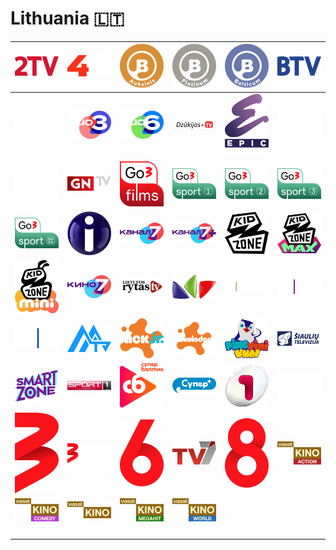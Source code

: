 # Lithuania 🇱🇹

| ![2tv] | ![4y] | ![balticum-auksinis] | ![balticum-platinum] | ![balticum-tv] | ![btv] |
|:---:|:---:|:---:|:---:|:---:|:---:|
| ![delfi-tv] | ![duo3] | ![duo6] | ![dzukijos-tv] | ![epic-drama] | ![filmzone] |
| ![filmzone-plus] | ![gn-tv] | ![go-3-films] | ![go-3-sport-1] | ![go-3-sport-2] | ![go-3-sport-3] |
| ![go-3-sport-open] | ![info-tv] | ![kanal7] | ![kanal7-plus] | ![kidzone] | ![kidzone-max] |
| ![kidzone-mini] | ![kino7] | ![lietuvos-rytas-tv] | ![lnk] | ![lrt-lituanica] | ![lrt-plius] |
| ![lrt-tv] | ![marijampoles-tv] | ![nick-jr] | ![nickelodeon] | ![pingviniukas] | ![siauliu-tv] |
| ![smartzone] | ![sport1] | ![super-baltic] | ![super-plus] | ![tv1] | ![tv21] |
| ![tv3] | ![tv3-plus] | ![tv6] | ![tv7] | ![tv8] | ![viasat-kino-action] |
| ![viasat-kino-comedy] | ![viasat-kino] | ![viasat-kino-megahit] | ![viasat-kino-world] | ![space] | ![space] |
| ![space] | ![space] | ![space] | ![space] | ![space] | ![space] |


[2tv]:2tv-lt.png
[4y]:4y-lt.png
[balticum-auksinis]:balticum-auksinis-lt.png
[balticum-platinum]:balticum-platinum-lt.png
[balticum-tv]:balticum-tv-lt.png
[btv]:btv-lt.png
[delfi-tv]:delfi-tv-lt.png
[duo3]:duo3-lt.png
[duo6]:duo6-lt.png
[dzukijos-tv]:dzukijos-tv-lt.png
[epic-drama]:epic-drama-lt.png
[filmzone]:filmzone-lt.png
[filmzone-plus]:filmzone-plus-lt.png
[gn-tv]:gn-tv-lt.png
[go-3-films]:go-3-films-lt.png
[go-3-sport-1]:go-3-sport-1-lt.png
[go-3-sport-2]:go-3-sport-2-lt.png
[go-3-sport-3]:go-3-sport-3-lt.png
[go-3-sport-open]:go-3-sport-open-lt.png
[info-tv]:info-tv-lt.png
[kanal7]:kanal7-lt.png
[kanal7-plus]:kanal7-plus-lt.png
[kidzone]:kidzone-lt.png
[kidzone-max]:kidzone-max-lt.png
[kidzone-mini]:kidzone-mini-lt.png
[kino7]:kino7-lt.png
[lietuvos-rytas-tv]:lietuvos-rytas-tv-lt.png
[lnk]:lnk-lt.png
[lrt-lituanica]:lrt-lituanica-lt.png
[lrt-plius]:lrt-plius-lt.png
[lrt-tv]:lrt-tv-lt.png
[marijampoles-tv]:marijampoles-tv-lt.png
[nick-jr]:nick-jr-lt.png
[nickelodeon]:nickelodeon-lt.png
[pingviniukas]:pingviniukas-lt.png
[siauliu-tv]:siauliu-tv-lt.png
[smartzone]:smartzone-lt.png
[sport1]:sport1-lt.png
[super-baltic]:super-baltic-lt.png
[super-plus]:super-plus-lt.png
[tv1]:tv1-lt.png
[tv21]:tv21-lt.png
[tv3]:tv3-lt.png
[tv3-plus]:tv3-plus-lt.png
[tv6]:tv6-lt.png
[tv7]:tv7-lt.png
[tv8]:tv8-lt.png
[viasat-kino-action]:viasat-kino-action-lt.png
[viasat-kino-comedy]:viasat-kino-comedy-lt.png
[viasat-kino]:viasat-kino-lt.png
[viasat-kino-megahit]:viasat-kino-megahit-lt.png
[viasat-kino-world]:viasat-kino-world-lt.png

[space]:../../misc/space-1500.png "Space"

